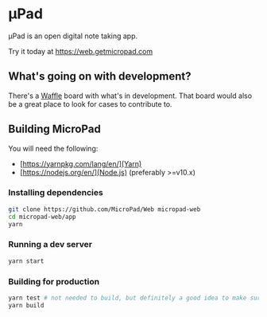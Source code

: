 # µPad

µPad is an open digital note taking app.

Try it today at https://web.getmicropad.com

## What's going on with development?
There's a [Waffle](https://waffle.io/MicroPad/Web) board with what's in development. That board would also be a great place to look for cases to contribute to.

## Building MicroPad
You will need the following:  
- [https://yarnpkg.com/lang/en/](Yarn)
- [https://nodejs.org/en/](Node.js) (preferably >=v10.x)

### Installing dependencies
```bash
git clone https://github.com/MicroPad/Web micropad-web
cd micropad-web/app
yarn
```

### Running a dev server
```bash
yarn start
```
### Building for production
```bash
yarn test # not needed to build, but definitely a good idea to make sure these pass
yarn build
```
